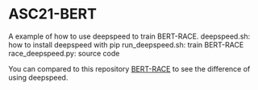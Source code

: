 # ASC21-BERT
A example of how to use deepspeed to train BERT-RACE.
deepspeed.sh: how to install deepspeed with pip
run_deepspeed.sh: train BERT-RACE
race_deepspeed.py: source code

You can compared to this repository [BERT-RACE](https://github.com/NoviScl/BERT-RACE) to see the difference of using deepspeed.

